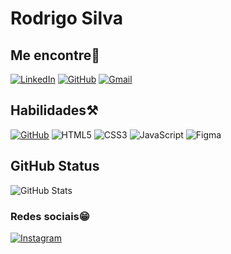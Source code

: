 # Rodrigo Silva

## Me encontre🫣
[![LinkedIn](https://img.shields.io/badge/LinkedIn-0077B5?style=for-the-badge&logo=linkedin&logoColor=white)](https://www.linkedin.com/in/rosdrigo/)
    [![GitHub](https://img.shields.io/badge/GitHub-100000?style=for-the-badge&logo=github&logoColor=white)](https://github.com/rosdrigo)
    [![Gmail](https://img.shields.io/badge/Gmail-333333?style=for-the-badge&logo=gmail&logoColor=red)](mailto:rosdrigol.tech@gmail.com)


## Habilidades⚒️

[![GitHub](https://img.shields.io/badge/GitHub-000?style=for-the-badge&logo=github&logoColor=30A3DC)](https://docs.github.com/) ![HTML5](https://img.shields.io/badge/HTML5-E34F26?style=for-the-badge&logo=html5&logoColor=white) ![CSS3](https://img.shields.io/badge/CSS3-1572B6?style=for-the-badge&logo=css3&logoColor=white)  ![JavaScript](https://img.shields.io/badge/JavaScript-F7DF1E?style=for-the-badge&logo=javascript&logoColor=black)
![Figma](https://img.shields.io/badge/Figma-696969?style=for-the-badge&logo=figma&logoColor=figma)




## GitHub Status
![GitHub Stats](https://github-readme-stats.vercel.app/api?username=rosdrigo&theme=transparent&bg_color=000&border_color=30A3DC&show_icons=true&icon_color=30A3DC&title_color=E94D5F&text_color=FFF&hide_tittle=true)



### Redes sociais😁
[![Instagram](https://img.shields.io/badge/-Instagram-%23E4405F?style=for-the-badge&logo=instagram&logoColor=white)](https://www.instagram.com/rosdrigol/)
